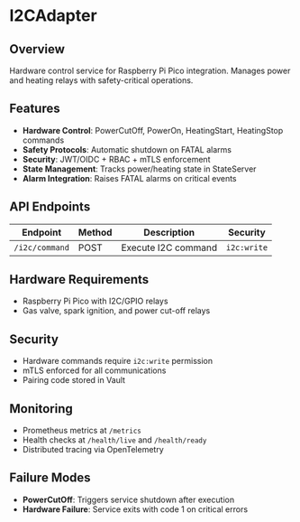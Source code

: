 # I2CAdapter

## Overview

Hardware control service for Raspberry Pi Pico integration. Manages power and heating relays with safety-critical operations.

## Features

- **Hardware Control**: PowerCutOff, PowerOn, HeatingStart, HeatingStop commands
- **Safety Protocols**: Automatic shutdown on FATAL alarms
- **Security**: JWT/OIDC + RBAC + mTLS enforcement
- **State Management**: Tracks power/heating state in StateServer
- **Alarm Integration**: Raises FATAL alarms on critical events

## API Endpoints

| Endpoint       | Method | Description           | Security     |
|----------------|--------|-----------------------|--------------|
| `/i2c/command` | POST   | Execute I2C command   | `i2c:write` |

## Hardware Requirements

- Raspberry Pi Pico with I2C/GPIO relays
- Gas valve, spark ignition, and power cut-off relays


## Security

- Hardware commands require `i2c:write` permission
- mTLS enforced for all communications
- Pairing code stored in Vault

## Monitoring

- Prometheus metrics at `/metrics`
- Health checks at `/health/live` and `/health/ready`
- Distributed tracing via OpenTelemetry

## Failure Modes

- **PowerCutOff**: Triggers service shutdown after execution
- **Hardware Failure**: Service exits with code 1 on critical errors
